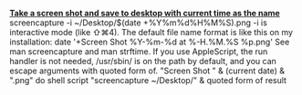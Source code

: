 [**Take a screen shot and save to desktop with current time as the name**](https://stackoverflow.com/questions/16797998/take-a-screen-shot-and-save-to-desktop-with-current-time-as-the-name)
screencapture -i ~/Desktop/$(date +%Y%m%d%H%M%S).png
-i is interactive mode (like ⇧⌘4). The default file name format is like this on my installation:
date '+Screen Shot %Y-%m-%d at %-H.%M.%S %p.png'
See man screencapture and man strftime.
If you use AppleScript, the run handler is not needed, /usr/sbin/ is on the path by default, and you can escape arguments with quoted form of.
"Screen Shot " & (current date) & ".png"
do shell script "screencapture ~/Desktop/" & quoted form of result